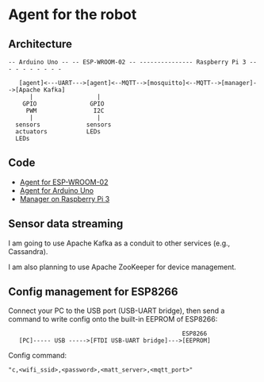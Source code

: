 # Agent for the robot

## Architecture

```
-- Arduino Uno -- -- ESP-WROOM-02 -- --------------- Raspberry Pi 3 -- - - - - - - - -

   [agent]<---UART--->[agent]<--MQTT-->[mosquitto]<--MQTT-->[manager]-->[Apache Kafka]
      |                  |
    GPIO               GPIO
     PWM                I2C
      |                  |
  sensors             sensors
  actuators           LEDs
  LEDs
```

## Code

- [Agent for ESP-WROOM-02](./esp8266_agent)
- [Agent for Arduino Uno](./arduino_agent)
- [Manager on Raspberry Pi 3](./rpi)

## Sensor data streaming

I am going to use Apache Kafka as a conduit to other services (e.g., Cassandra).

I am also planning to use Apache ZooKeeper for device management.

## Config management for ESP8266

Connect your PC to the USB port (USB-UART bridge), then send a command to write config onto the built-in EEPROM of ESP8266:

```
                                                 ESP8266
   [PC]----- USB ----->[FTDI USB-UART bridge]--->[EEPROM]
```

Config command:
```
"c,<wifi_ssid>,<password>,<matt_server>,<mqtt_port>"
```
